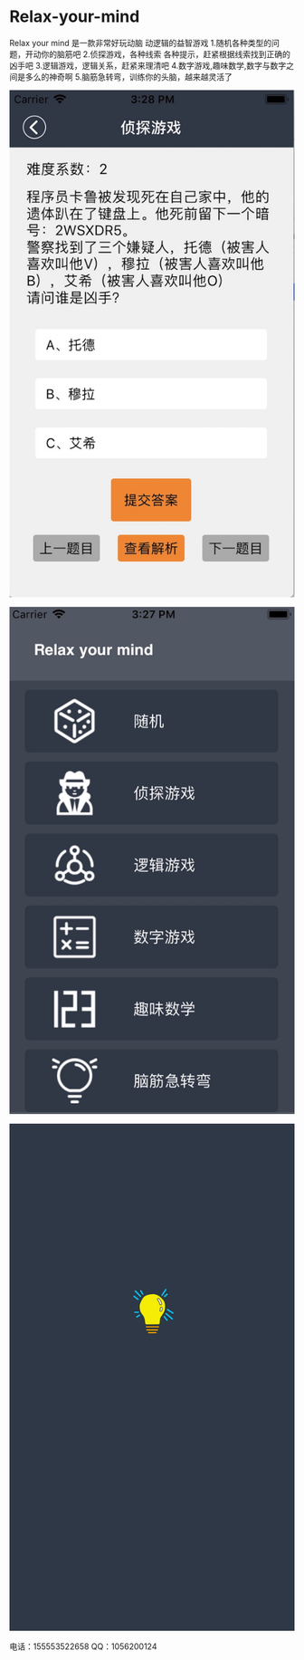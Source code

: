 # Relax-your-mind

Relax your mind 是一款非常好玩动脑 动逻辑的益智游戏
1.随机各种类型的问题，开动你的脑筋吧
2.侦探游戏，各种线索 各种提示，赶紧根据线索找到正确的凶手吧
3.逻辑游戏，逻辑关系，赶紧来理清吧
4.数字游戏,趣味数学,数字与数字之间是多么的神奇啊
5.脑筋急转弯，训练你的头脑，越来越灵活了

![image](https://github.com/sjkjka/Relax-your-mind/blob/master/5B2CF091-79AA-4FBE-A587-3BE96FE22EA1.jpeg)

![image](https://github.com/sjkjka/Relax-your-mind/blob/master/A2097D4E-C1AF-4435-879E-4494A5BBE213.jpeg)

![image](https://github.com/sjkjka/Relax-your-mind/blob/master/lauch.png)


电话：155553522658
QQ：1056200124

